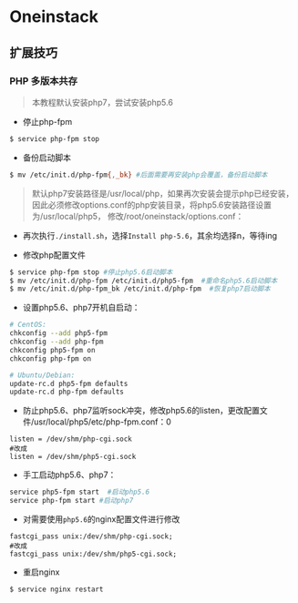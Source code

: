 # Oneinstack

## 扩展技巧

### PHP 多版本共存

> 本教程默认安装php7，尝试安装php5.6

- 停止php-fpm

```bash
$ service php-fpm stop
```

- 备份启动脚本

```bash
$ mv /etc/init.d/php-fpm{,_bk} #后面需要再安装php会覆盖，备份启动脚本
```

> 默认php7安装路径是/usr/local/php，如果再次安装会提示php已经安装，
因此必须修改options.conf的php安装目录，将php5.6安装路径设置为/usr/local/php5，
修改/root/oneinstack/options.conf：

- 再次执行`./install.sh`，选择`Install php-5.6`，其余均选择n，等待ing

- 修改php配置文件

```bash
$ service php-fpm stop #停止php5.6启动脚本
$ mv /etc/init.d/php-fpm /etc/init.d/php5-fpm  #重命名php5.6启动脚本
$ mv /etc/init.d/php-fpm_bk /etc/init.d/php-fpm  #恢复php7启动脚本
```

- 设置php5.6、php7开机自启动：

```bash
# CentOS:
chkconfig --add php5-fpm
chkconfig --add php-fpm
chkconfig php5-fpm on
chkconfig php-fpm on

# Ubuntu/Debian:
update-rc.d php5-fpm defaults
update-rc.d php-fpm defaults
```


- 防止php5.6、php7监听sock冲突，修改php5.6的listen，更改配置文件/usr/local/php5/etc/php-fpm.conf：0

```config
listen = /dev/shm/php-cgi.sock
#改成
listen = /dev/shm/php5-cgi.sock
```

- 手工启动php5.6、php7：

```bash
service php5-fpm start  #启动php5.6
service php-fpm start #启动php7
```

- 对需要使用`php5.6`的nginx配置文件进行修改

```config
fastcgi_pass unix:/dev/shm/php-cgi.sock;
#改成
fastcgi_pass unix:/dev/shm/php5-cgi.sock;
```

- 重启nginx

```bash
$ service nginx restart
```
